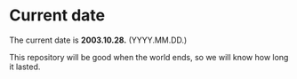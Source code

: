 # Current date

The current date is **2003.10.28.** (YYYY.MM.DD.)

This repository will be good when the world ends, so we will know how long it lasted.